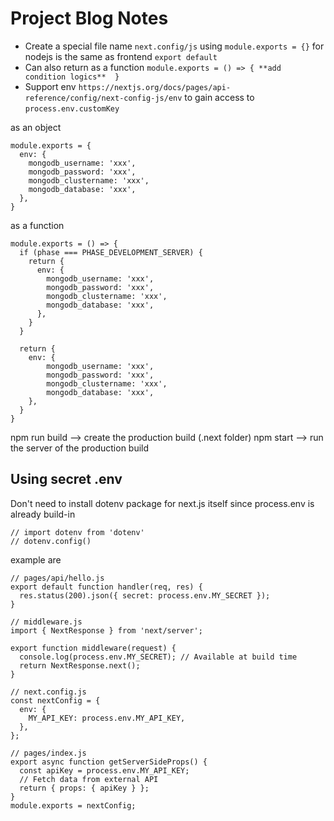 # Project Blog Notes

- Create a special file name `next.config/js` using `module.exports = {}` for nodejs is the same as frontend `export default`
- Can also return as a function `module.exports = () => { **add condition logics**  }`
- Support env `https://nextjs.org/docs/pages/api-reference/config/next-config-js/env` to gain access to `process.env.customKey`

as an object
```
module.exports = {
  env: {
    mongodb_username: 'xxx',
    mongodb_password: 'xxx',
    mongodb_clustername: 'xxx',
    mongodb_database: 'xxx',
  },
}
```

as a function

````
module.exports = () => {
  if (phase === PHASE_DEVELOPMENT_SERVER) {
    return {
      env: {
        mongodb_username: 'xxx',
        mongodb_password: 'xxx',
        mongodb_clustername: 'xxx',
        mongodb_database: 'xxx',
      },
    }
  }

  return {
    env: {
        mongodb_username: 'xxx',
        mongodb_password: 'xxx',
        mongodb_clustername: 'xxx',
        mongodb_database: 'xxx',
    },
  }
}
````

npm run build --> create the production build (.next folder)
npm start --> run the server of the production build

## Using secret .env
Don't need to install dotenv package for next.js itself since process.env is already build-in
```
// import dotenv from 'dotenv'
// dotenv.config()
```

example are 
```
// pages/api/hello.js
export default function handler(req, res) {
  res.status(200).json({ secret: process.env.MY_SECRET });
}

// middleware.js
import { NextResponse } from 'next/server';

export function middleware(request) {
  console.log(process.env.MY_SECRET); // Available at build time
  return NextResponse.next();
}

// next.config.js
const nextConfig = {
  env: {
    MY_API_KEY: process.env.MY_API_KEY,
  },
};

// pages/index.js
export async function getServerSideProps() {
  const apiKey = process.env.MY_API_KEY;
  // Fetch data from external API
  return { props: { apiKey } };
}
module.exports = nextConfig;

```

